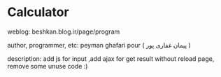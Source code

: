 Calculator
====

weblog:
  beshkan.blog.ir/page/program

author,
programmer,
etc:
  peyman ghafari pour ( پیمان غفاری پور )


description:
add js for input ,add ajax for get result without reload page, remove some unuse code :)
